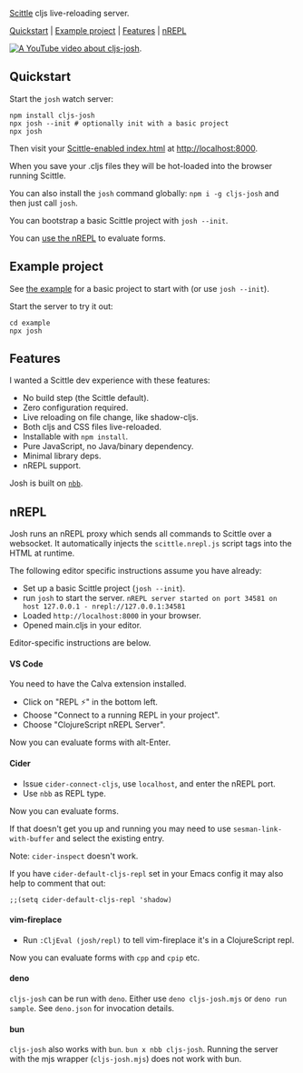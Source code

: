 [Scittle](https://github.com/babashka/scittle/) cljs live-reloading server.

[Quickstart](#quickstart) | [Example project](#example-project) | [Features](#features) | [nREPL](#nrepl)

[![A YouTube video about `cljs-josh`](https://i3.ytimg.com/vi/b1C3rD-ZUaA/mqdefault.jpg)](https://youtu.be/b1C3rD-ZUaA).

## Quickstart

Start the `josh` watch server:

```shell
npm install cljs-josh
npx josh --init # optionally init with a basic project
npx josh
```

Then visit your [Scittle-enabled index.html](./example/index.html) at <http://localhost:8000>.

When you save your .cljs files they will be hot-loaded into the browser running Scittle.

You can also install the `josh` command globally: `npm i -g cljs-josh` and then just call `josh`.

You can bootstrap a basic Scittle project with `josh --init`.

You can [use the nREPL](#nREPL) to evaluate forms.

## Example project

See [the example](./example) for a basic project to start with (or use `josh --init`).

Start the server to try it out:

```shell
cd example
npx josh
```

## Features

I wanted a Scittle dev experience with these features:

- No build step (the Scittle default).
- Zero configuration required.
- Live reloading on file change, like shadow-cljs.
- Both cljs and CSS files live-reloaded.
- Installable with `npm install`.
- Pure JavaScript, no Java/binary dependency.
- Minimal library deps.
- nREPL support.

Josh is built on [`nbb`](https://github.com/babashka/nbb/).

## nREPL

Josh runs an nREPL proxy which sends all commands to Scittle over a websocket.
It automatically injects the `scittle.nrepl.js` script tags into the HTML at runtime.

The following editor specific instructions assume you have already:

- Set up a basic Scittle project (`josh --init`).
- run `josh` to start the server.
  `nREPL server started on port 34581 on host 127.0.0.1 - nrepl://127.0.0.1:34581`
- Loaded `http://localhost:8000` in your browser.
- Opened main.cljs in your editor.

Editor-specific instructions are below.

#### VS Code

You need to have the Calva extension installed.

- Click on "REPL ⚡️" in the bottom left.
- Choose "Connect to a running REPL in your project".
- Choose "ClojureScript nREPL Server".

Now you can evaluate forms with alt-Enter.

#### Cider

- Issue `cider-connect-cljs`, use `localhost`, and enter the nREPL port.
- Use `nbb` as REPL type.

Now you can evaluate forms.

If that doesn't get you up and running you may need to use `sesman-link-with-buffer` and select the existing entry.

Note: `cider-inspect` doesn't work.

If you have `cider-default-cljs-repl` set in your Emacs config it may also help to comment that out:

```
;;(setq cider-default-cljs-repl 'shadow)
```

#### vim-fireplace

- Run `:CljEval (josh/repl)` to tell vim-fireplace it's in a ClojureScript repl.

Now you can evaluate forms with `cpp` and `cpip` etc.

#### deno

`cljs-josh` can be run with `deno`. Either use `deno cljs-josh.mjs` or `deno run sample`. See `deno.json` for invocation details.

#### bun

`cljs-josh` also works with `bun`. `bun x nbb cljs-josh`. Running the server with the mjs wrapper (`cljs-josh.mjs`) does not work with bun.
